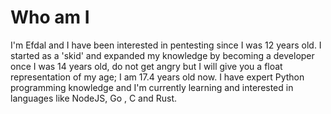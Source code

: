 # Who am I
I'm Efdal and I have been interested in pentesting since I was 12 years old. I started as a 'skid' and expanded my knowledge by becoming a developer once I was 14 years old, do not get angry but I will give you a float representation of my age; I am 17.4 years old now. I have expert Python programming knowledge and I'm currently learning and interested in languages like NodeJS, Go , C and Rust.

